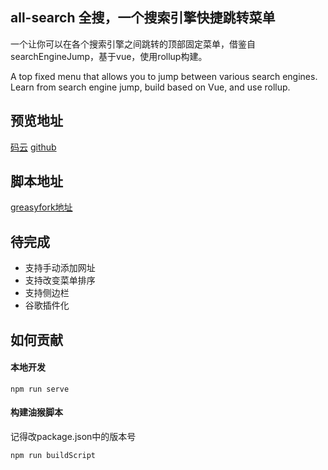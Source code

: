 ## all-search 全搜，一个搜索引擎快捷跳转菜单

一个让你可以在各个搜索引擎之间跳转的顶部固定菜单，借鉴自searchEngineJump，基于vue，使用rollup构建。

A top fixed menu that allows you to jump between various search engines. Learn from search engine jump, build based on Vue, and use rollup.

## 预览地址
[码云](https://endday.gitee.io/all-search/)
[github](https://endday.github.io/all-search/)

## 脚本地址
[greasyfork地址](https://greasyfork.org/zh-CN/scripts/397993-all-search)

## 待完成
* 支持手动添加网址
* 支持改变菜单排序
* 支持侧边栏
* 谷歌插件化


## 如何贡献
#### 本地开发
```
npm run serve
```

#### 构建油猴脚本
记得改package.json中的版本号
```
npm run buildScript
```

